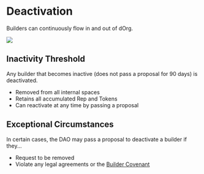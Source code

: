 # Deactivation

Builders can continuously flow in and out of dOrg.

![](../.gitbook/assets/image%20%2825%29.png)

## Inactivity Threshold

Any builder that becomes inactive \(does not pass a proposal for 90 days\) is deactivated.

* Removed from all internal spaces
* Retains all accumulated Rep and Tokens
* Can reactivate at any time by passing a proposal

## Exceptional Circumstances

In certain cases, the DAO may pass a proposal to deactivate a builder if they...

* Request to be removed
* Violate any legal agreements or the [Builder Covenant](../governance/covenant.md)

